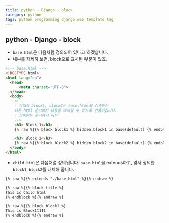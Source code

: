 ```yaml
---
title: python - Django - block
category: python
tags: python programming django web template tag
---
```


## python - Django - block

- `base.html`은 다음처럼 정의되어 있다고 하겠습니다.
- 내부를 자세히 보면, block으로 표시된 부분이 있죠.

```html
<!-- base.html -->
<!DOCTYPE html>
<html lang="en">
  <head>
      <meta charset="UTF-8">
  </head>
  <body>
    <!--
    - 아래의 block1, block2는 base.html을 상속받는
    다른 html 문서에서 내용을 대체할 수 있도록 만들어집니다.
    - 상속받는 문서에서 아무
    -->
    <h3> Block 1</h3>
    {% raw %}{% block block1 %} hidden block1 in base(default) {% endblock %}{% endraw %}

    <h3> Block 2</h3>
    {% raw %}{% block block2 %} hidden block2 in base(default) {% endblock %}{% endraw %}
  </body>
</html>
```

- `child.html`은 다음처럼 정의됩니다. `base.html`을 extends하고, 앞서 정의한 `block1`, `block2`를 대체해 줍니다.

```html
{% raw %}{% extends "./base.html" %}{% endraw %}

{% raw %}{% block title %}
This ic Child html
{% endblock %}{% endraw %}

{% raw %}{% block block1 %}
This is Block11111
{% endblock %}{% endraw %}
```
